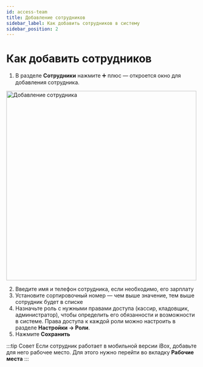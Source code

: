 ```yaml
---
id: access-team
title: Добавление сотрудников
sidebar_label: Как добавить сотрудников в систему
sidebar_position: 2
---
```

# Как добавить сотрудников
1. В разделе **Сотрудники** нажмите ➕ плюс — откроется окно для добавления сотрудника.
<img src="/img/knowledge/access/add-team.png" alt="Добавление сотрудника" width="500" />

2. Введите имя и телефон сотрудника, если необходимо, его зарплату
3. Установите сортировочный номер — чем выше значение, тем выше сотрудник будет в списке
4. Назначьте роль с нужными правами доступа (кассир, кладовщик, администратор), чтобы определить его обязанности и возможности в системе. Права доступа к каждой роли можно настроить в разделе **Настройки → Роли**.
5. Нажмите **Сохранить**

:::tip Совет
Если сотрудник работает в мобильной версии iBox, добавьте для него рабочее место. Для этого нужно перейти во вкладку **Рабочие места**
:::

